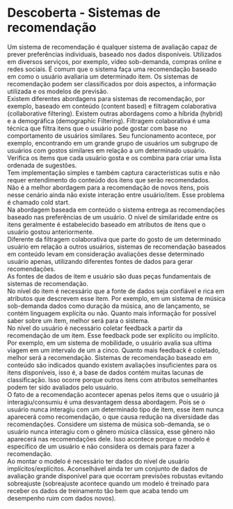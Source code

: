 # Descoberta - Sistemas de recomendação 

Um sistema de recomendação é qualquer sistema de avaliação capaz de prever preferências individuais, baseado nos dados disponíveis. Utilizados em diversos serviços, por exemplo, vídeo sob-demanda, compras online e redes sociais.
É comum que o sistema faça uma recomendação baseado em como o usuário avaliaria um determinado item. Os sistemas de recomendação podem ser classificados por dois aspectos, a informação utilizada e os modelos de previsão.</br>
Existem diferentes abordagens para sistemas de recomendação, por exemplo, baseado em conteúdo (content based) e filtragem colaborativa (collaborative filtering). Existem outras abordagens como a  híbrida (hybrid) e a demográfica (demographic Filtering). 
Filtragem colaborativa é uma técnica que filtra itens que o usuário pode gostar com base no comportamento de usuários similares.
Seu funcionamento acontece, por exemplo, encontrando em um grande grupo de usuários um subgrupo de usuários com gostos similares em relação a um determinado usuário.</br>
Verifica os items que cada usuário gosta e os combina para criar uma lista ordenada de sugestões.</br>
Tem implementação simples e também captura características sutis e não requer entendimento do conteúdo dos itens que serão recomendados.</br>
Não é a melhor abordagem para a recomendação de novos itens, pois nesse cenário ainda não existe interação entre usuário/item. Esse problema é chamado cold start.</br>
Na abordagem baseada em conteúdo o sistema entrega as recomendações baseado nas preferências de um usuário. O nível de similaridade entre os itens geralmente é estabelecido baseado em atributos de itens que o usuário gostou anteriormente.</br>
Diferente da filtragem colaborativa que parte do gosto de um determinado usuário em relação a outros usuários, sistemas de recomendação baseados em conteúdo levam em consideração avaliações desse determinado usuário apenas, utilizando diferentes fontes de dados para gerar recomendações.</br>
As fontes de dados de item e usuário são duas peças fundamentais de sistemas de recomendação.</br>
No nível do item é necessário que a fonte de dados seja confiável e rica em atributos que descrevem esse item. Por exemplo, em um sistema de música sob-demanda dados como duração da música, ano de lançamento, se contém linguagem explícita ou não. Quanto mais informação for possível saber sobre um item, melhor será para o sistema. </br>
No nível do usuário é necessário coletar feedback a partir da recomendação de um item. Esse feedback pode ser explícito ou implícito. Por exemplo, em um sistema de mobilidade, o usuário avalia sua ultima viagem em um intervalo de um a cinco. Quanto mais feedback é coletado, melhor será a recomendação.
Sistemas de recomendação baseado em conteúdo são indicados quando existem avaliações insuficientes para os itens disponíveis, isso é, a base de dados contém muitas lacunas de classificação. Isso ocorre porque outros itens com atributos semelhantes podem ter sido avaliados pelo usuário.</br>
O fato de a recomendação acontecer apenas pelos items que o usuário já interagiu/consumiu é uma desvantagem dessa abordagem. Pois se o usuário nunca interagiu com um determinado tipo de item, esse item nunca aparecerá como recomendação, o que causa redução na diversidade das recomendações. Considere um sistema de música sob-demanda, se o usuário nunca interagiu com o gênero música clássica, esse gênero não aparecerá nas recomendações dele. Isso acontece porque o modelo é específico de um usuário e não considera os demais para fazer a recomendação.</br>
Ao montar o modelo é necessário ter dados do nível de usuário implícitos/explícitos. Aconselhável ainda ter um conjunto de dados de avaliação grande disponível para que ocorram previsões robustas evitando sobreajuste (sobreajuste acontece quando um modelo é treinado para receber os dados de treinamento tão bem que acaba tendo um desempenho ruim com dados novos).</br>
